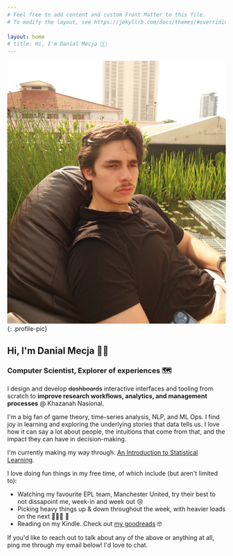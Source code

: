 ```yaml
---
# Feel free to add content and custom Front Matter to this file.
# To modify the layout, see https://jekyllrb.com/docs/themes/#overriding-theme-defaults

layout: home
# title: Hi, I'm Danial Mecja 👋🏻
---
```


![Profile Picture](/assets/thinking.JPEG "Snapped by @divyataery"){: .profile-pic} 
## Hi, I'm Danial Mecja 👋🏻
### Computer Scientist, Explorer of experiences 🗺️

I design and develop ~~dashboards~~ interactive interfaces and tooling from scratch to **improve research workflows, analytics, and management processes** @ Khazanah Nasional.

I'm a big fan of game theory, time-series analysis, NLP, and ML Ops. I find joy in learning and exploring the underlying stories that data tells us. I love how it can say a lot about people, the intuitions that come from that, and the impact they can have in decision-making.

I'm currently making my way through: [An Introduction to Statistical Learning](https://www.statlearning.com/). 

I love doing fun things in my free time, of which include (but aren't limited to):
- Watching my favourite EPL team, Manchester United, try their best to not dissapoint me, week-in and week out 😢
- Picking heavy things up & down throughout the week, with heavier loads on the next 🏋🏻‍♀️ 🔁
- Reading on my Kindle. Check out [my goodreads](https://www.goodreads.com/user/show/167109101-danial-mecja) 🤓


If you'd like to reach out to talk about any of the above or anything at all, ping me through my email below! I'd love to chat.